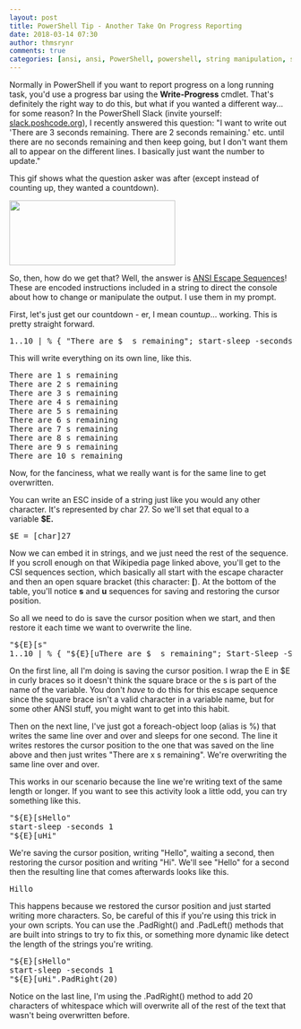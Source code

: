 ```yaml
---
layout: post
title: PowerShell Tip - Another Take On Progress Reporting
date: 2018-03-14 07:30
author: thmsrynr
comments: true
categories: [ansi, ansi, PowerShell, powershell, string manipulation, string manipulation]
---
```

Normally in PowerShell if you want to report progress on a long running task, you'd use a progress bar using the <strong>Write-Progress</strong> cmdlet. That's definitely the right way to do this, but what if you wanted a different way... for some reason? In the PowerShell Slack (invite yourself: <a href="http://slack.poshcode.org" target="_blank" rel="noopener">slack.poshcode.org</a>), I recently answered this question: "I want to write out 'There are 3 seconds remaining. There are 2 seconds remaining.' etc. until there are no seconds remaining and then keep going, but I don't want them all to appear on the different lines. I basically just want the number to update."

This gif shows what the question asker was after (except instead of counting up, they wanted a countdown).

<!--more-->

<img class="alignnone size-full wp-image-709" src="/wp-content/uploads/2018/03/countdown.gif" alt="" width="296" height="116" />

So, then, how do we get that? Well, the answer is <a href="https://en.wikipedia.org/wiki/ANSI_escape_code" target="_blank" rel="noopener">ANSI Escape Sequences</a>! These are encoded instructions included in a string to direct the console about how to change or manipulate the output. I use them in my prompt.

First, let's just get our countdown - er, I mean count<em>up</em>... working. This is pretty straight forward.
<pre class="lang:default decode:true">1..10 | % { "There are $_ s remaining"; start-sleep -seconds 1 }</pre>
This will write everything on its own line, like this.
<pre class="lang:default decode:true ">There are 1 s remaining
There are 2 s remaining
There are 3 s remaining
There are 4 s remaining
There are 5 s remaining
There are 6 s remaining
There are 7 s remaining
There are 8 s remaining
There are 9 s remaining
There are 10 s remaining</pre>
Now, for the fanciness, what we really want is for the same line to get overwritten.

You can write an ESC inside of a string just like you would any other character. It's represented by char 27. So we'll set that equal to a variable <strong>$E.</strong>
<pre class="lang:default decode:true ">$E = [char]27</pre>
Now we can embed it in strings, and we just need the rest of the sequence. If you scroll enough on that Wikipedia page linked above, you'll get to the CSI sequences section, which basically all start with the escape character and then an open square bracket (this character: <strong>[</strong>). At the bottom of the table, you'll notice <strong>s</strong> and <strong>u</strong> sequences for saving and restoring the cursor position.

So all we need to do is save the cursor position when we start, and then restore it each time we want to overwrite the line.
<pre class="lang:default decode:true">"${E}[s"
1..10 | % { "${E}[uThere are $_ s remaining"; Start-Sleep -Seconds 1 }</pre>
On the first line, all I'm doing is saving the cursor position. I wrap the E in $E in curly braces so it doesn't think the square brace or the s is part of the name of the variable. You don't <em>have</em> to do this for this escape sequence since the square brace isn't a valid character in a variable name, but for some other ANSI stuff, you might want to get into this habit.

Then on the next line, I've just got a foreach-object loop (alias is %) that writes the same line over and over and sleeps for one second. The line it writes restores the cursor position to the one that was saved on the line above and then just writes "There are x s remaining". We're overwriting the same line over and over.

This works in our scenario because the line we're writing text of the same length or longer. If you want to see this activity look a little odd, you can try something like this.
<pre class="lang:default decode:true ">"${E}[sHello"
start-sleep -seconds 1
"${E}[uHi"</pre>
We're saving the cursor position, writing "Hello", waiting a second, then restoring the cursor position and writing "Hi". We'll see "Hello" for a second then the resulting line that comes afterwards looks like this.
<pre class="lang:default decode:true ">Hillo</pre>
This happens because we restored the cursor position and just started writing more characters. So, be careful of this if you're using this trick in your own scripts. You can use the .PadRight() and .PadLeft() methods that are built into strings to try to fix this, or something more dynamic like detect the length of the strings you're writing.
<pre class="lang:default decode:true ">"${E}[sHello"
start-sleep -seconds 1
"${E}[uHi".PadRight(20)</pre>
Notice on the last line, I'm using the .PadRight() method to add 20 characters of whitespace which will overwrite all of the rest of the text that wasn't being overwritten before.
